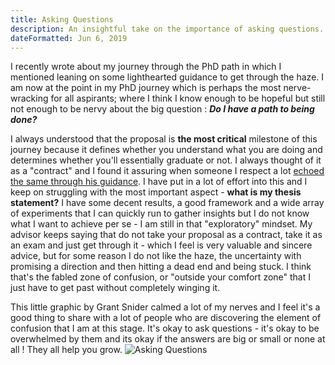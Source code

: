 ```yaml
---
title: Asking Questions
description: An insightful take on the importance of asking questions.
dateFormatted: Jun 6, 2019
---
```

I recently wrote about my journey through the PhD path in which I mentioned leaning on some lighthearted guidance to get through the haze. I am now at the point in my PhD journey which is perhaps the most nerve-wracking for all aspirants; where I think I know enough to be hopeful but still not enough to be nervy about the big question : **_Do I have a path to being done?_** 

I always understood that the proposal is **the most critical** milestone of this journey because it defines whether you understand what you are doing and determines whether you'll essentially graduate or not. I always thought of it as a "contract" and I found it assuring when someone I respect a lot [echoed the same through his guidance](http://matt.might.net/articles/advice-for-phd-thesis-proposals/). I have put in a lot of effort into this and I keep on struggling with the most important aspect - **what is my thesis statement?** I have some decent results, a good framework and a wide array of experiments that I can quickly run to gather insights but I do not know what I want to achieve per se - I am still in that "exploratory" mindset. My advisor keeps saying that do not take your proposal as a contract, take it as an exam and just get through it - which I feel is very valuable and sincere advice, but for some reason I do not like the haze, the uncertainty with promising a direction and then hitting a dead end and being stuck. I think that's the fabled zone of confusion, or "outside your comfort zone" that I just have to get past without completely winging it. 

This little graphic by Grant Snider calmed a lot of my nerves and I feel it's a good thing to share with a lot of people who are discovering the element of confusion that I am at this stage. It's okay to ask questions - it's okay to be overwhelmed by them and its okay if the answers are big or small or none at all ! They all help you grow. 
![Asking Questions](/assets/images/posts/AskingQuestions.jpg)